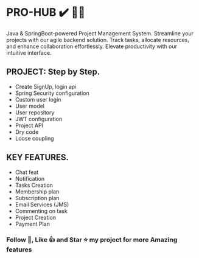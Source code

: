 # PRO-HUB ✔️ 🐬🎷
Java & SpringBoot-powered Project Management System. Streamline your projects with our agile backend solution. Track tasks, allocate resources, and enhance collaboration effortlessly. Elevate productivity with our intuitive interface.

## PROJECT: Step by Step.
- Create SignUp, login api
- Spring Security configuration
- Custom user login
- User model
- User repository
- JWT configuration
- Project API
- Dry code
- Loose coupling

## KEY FEATURES.

- Chat feat
- Notification
- Tasks Creation
- Membership plan
- Subscription plan
- Email Services (JMS)
- Commenting on task
- Project Creation
- Payment Plan


### Follow 🎯, Like 👍 and Star ⭐️ my project for more Amazing features